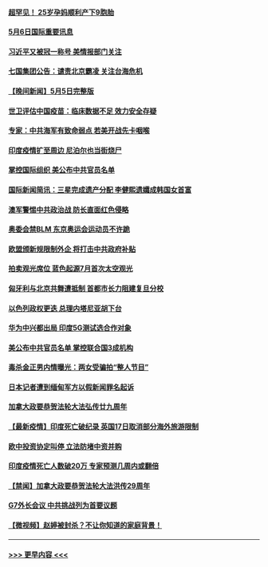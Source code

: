 #### [超罕见！ 25岁孕妈顺利产下9胞胎](../pages/prog202/a103111915.md?t=05061851) 
#### [5月6日国际重要讯息](../pages/prog202/a103111965.md?t=05061851) 
#### [习近平又被冠一称号 美情报部门关注](../pages/prog202/a103111921.md?t=05061851) 
#### [七国集团公告：谴责北京霸凌 关注台海危机](../pages/prog202/a103111840.md?t=05061851) 
#### [【晚间新闻】5月5日完整版](../pages/prog202/a103111782.md?t=05061851) 
#### [世卫评估中国疫苗：临床数据不足 效力安全存疑](../pages/prog202/a103111836.md?t=05061851) 
#### [专家：中共海军有致命弱点 若美开战先卡咽喉](../pages/prog202/a103111807.md?t=05061851) 
#### [印度疫情扩至周边 尼泊尔也当街烧尸](../pages/prog202/a103111613.md?t=05061851) 
#### [掌控国际组织 美公布中共官员名单](../pages/prog202/a103111427.md?t=05061851) 
#### [国际新闻简讯：三星完成遗产分配 李健熙遗孀成韩国女首富](../pages/prog202/a103110795.md?t=05061851) 
#### [澳军警惕中共政治战 防长直面红色侵略](../pages/prog202/a103110789.md?t=05061851) 
#### [奥委会禁BLM 东京奥运会运动员不许跪](../pages/prog202/a103111617.md?t=05061851) 
#### [欧盟颁新规限制外企 将打击中共政府补贴](../pages/prog202/a103111623.md?t=05061851) 
#### [拍卖观光席位 蓝色起源7月首次太空观光](../pages/prog202/a103111625.md?t=05061851) 
#### [匈牙利与北京共舞遭抵制 首都市长力阻建复旦分校](../pages/prog202/a103111584.md?t=05061851) 
#### [以色列政权更迭 总理内塔尼亚胡下台](../pages/prog202/a103111621.md?t=05061851) 
#### [华为中兴都出局 印度5G测试选合作对象](../pages/prog202/a103111599.md?t=05061851) 
#### [美公布中共官员名单 掌控联合国3成机构](../pages/prog202/a103111472.md?t=05061851) 
#### [毒杀金正男内情曝光：两女受骗拍“整人节目”](../pages/prog202/a103111548.md?t=05061851) 
#### [日本记者遭到缅甸军方以假新闻罪名起诉](../pages/prog202/a103111559.md?t=05061851) 
#### [加拿大政要恭贺法轮大法弘传廿九周年](../pages/prog202/a103111441.md?t=05061851) 
#### [【最新疫情】印度死亡破纪录 英国17日取消部分海外旅游限制](../pages/prog202/a103111432.md?t=05061851) 
#### [欧中投资协定叫停 立法防堵中资并购](../pages/prog202/a103111424.md?t=05061851) 
#### [印度疫情死亡人数破20万 专家预测几周内或翻倍](../pages/prog202/a103111325.md?t=05061851) 
#### [【禁闻】加拿大政要恭贺法轮大法洪传29周年](../pages/prog202/a103111416.md?t=05061851) 
#### [G7外长会议 中共挑战列为首要议题](../pages/prog202/a103111396.md?t=05061851) 
#### [【微视频】赵婷被封杀？不让你知道的家庭背景！](../pages/prog202/a103111392.md?t=05061851) 

----
#### [ >>> 更早内容 <<< ](../indexes/prog202-earlier.md)
